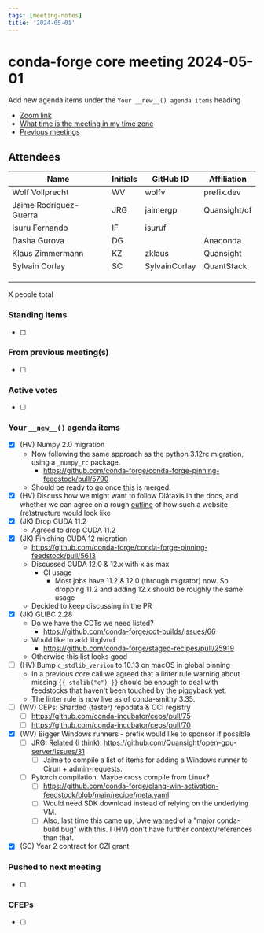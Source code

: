 ```yaml
---
tags: [meeting-notes]
title: '2024-05-01'
---
```

# conda-forge core meeting 2024-05-01

Add new agenda items under the `Your __new__() agenda items` heading

- [Zoom link](https://zoom.us/j/9138593505?pwd=SWh3dE1IK05LV01Qa0FJZ1ZpMzJLZz09)
- [What time is the meeting in my time zone](https://dateful.com/convert/utc?t=5pm)
- [Previous meetings](https://conda-forge.org/community/minutes/)

## Attendees

| Name                    | Initials | GitHub ID        | Affiliation                 |
| ----------------------- | -------- | ---------------  | --------------------------- |
| Wolf Vollprecht         | WV       | wolfv            | prefix.dev                  |
| Jaime Rodríguez-Guerra  | JRG      | jaimergp         | Quansight/cf                |
| Isuru Fernando          | IF       | isuruf           |                             |
| Dasha Gurova            | DG       |                  | Anaconda                    |
| Klaus Zimmermann        | KZ       | zklaus           | Quansight                   |
| Sylvain Corlay          | SC       | SylvainCorlay    | QuantStack                   |
|                         |          |                  |                             |
|                         |          |                  |                             |
|                         |          |                  |                             |

X people total

### Standing items

- [ ]

### From previous meeting(s)

- [ ]

### Active votes

- [ ]

### Your `__new__()` agenda items

- [X] (HV) Numpy 2.0 migration
  - Now following the same approach as the python 3.12rc migration, using a `_numpy_rc` package.
      - https://github.com/conda-forge/conda-forge-pinning-feedstock/pull/5790
  - Should be ready to go once [this](https://github.com/conda-forge/numpy-feedstock/pull/314) is merged.
- [X] (HV) Discuss how we might want to follow Diátaxis in the docs, and whether we can agree on a rough [outline](https://github.com/conda-forge/conda-forge.github.io/issues/2164) of how such a website (re)structure would look like
- [x] (JK) Drop CUDA 11.2
    - Agreed to drop CUDA 11.2
- [x] (JK) Finishing CUDA 12 migration
   - https://github.com/conda-forge/conda-forge-pinning-feedstock/pull/5613 
   - Discussed CUDA 12.0 & 12.x with x as max
       - CI usage
           - Most jobs have 11.2 & 12.0 (through migrator) now. So dropping 11.2 and adding 12.x should be roughly the same usage
   - Decided to keep discussing in the PR
- [x] (JK) GLIBC 2.28
    - Do we have the CDTs we need listed?
        - https://github.com/conda-forge/cdt-builds/issues/66
    - Would like to add libglvnd
        - https://github.com/conda-forge/staged-recipes/pull/25919
    - Otherwise this list looks good
- [ ] (HV) Bump `c_stdlib_version` to 10.13 on macOS in global pinning
  - In a previous core call we agreed that a linter rule warning about missing `{{ stdlib("c") }}` should be enough to deal with feedstocks that haven't been touched by the piggyback yet.
  - The linter rule is now live as of conda-smithy 3.35.
- [ ] (WV) CEPs: Sharded (faster) repodata & OCI registry
    - [ ] https://github.com/conda-incubator/ceps/pull/75
    - [ ] https://github.com/conda-incubator/ceps/pull/70
- [X] (WV) Bigger Windows runners - prefix would like to sponsor if possible
    - [ ] JRG: Related (I think): https://github.com/Quansight/open-gpu-server/issues/31
        - [ ] Jaime to compile a list of items for adding a Windows runner to Cirun + admin-requests.
    - [ ] Pytorch compilation. Maybe cross compile from Linux?
        - [ ] https://github.com/conda-forge/clang-win-activation-feedstock/blob/main/recipe/meta.yaml
        - [ ] Would need SDK download instead of relying on the underlying VM.
        - [ ] Also, last time this came up, Uwe [warned](https://github.com/conda-forge/admin-requests/pull/949#issuecomment-1963416546) of a "major conda-build bug" with this. I (HV) don't have further context/references than that.
- [X] (SC) Year 2 contract for CZI grant

### Pushed to next meeting

- [ ]

### CFEPs

- [ ]
